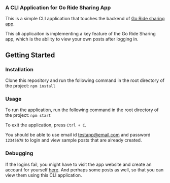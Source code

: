 ### A CLI Application for Go Ride Sharing App

This is a simple CLI application that touches the backend of [Go Ride sharing app](https://github.com/Go-Ride-Share).

This cli applicaiton is implementing a key feature of the Go Ride Sharing app, which is the ability to view your own posts after logging in.

## Getting Started

### Installation
Clone this repository and run the following command in the root directory of the project:
```npm install```

### Usage
To run the application, run the following command in the root directory of the project:
```npm start```

To exit the application, press `Ctrl + C`.

You should be able to use email id testapp@email.com and password `12345678` to login and view sample posts that are already created.

### Debugging

If the logins fail, you might have to visit the app website and create an account for yourself [here](https://salmon-bay-0bbe0cf0f.5.azurestaticapps.net/signup). And perhaps some posts as well, so that you can view them using this CLI application.